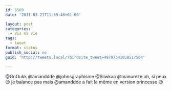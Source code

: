 ```yaml
---
id: 3509
date: '2011-03-21T11:39:46+01:00'

layout: post
categories:
  - Vis ma vie
tags:
  - tweet
format: status
publish_social: no
guid: 'http://tweets.local/?birdsite_tweet=49797341850517504'

---
```


@GnOukk @amanddde @johnsgraphisme @Sliwkaa @manureze oh, si peux 😉 je balance pas mais @amanddde a fait la même en version princesse 😉